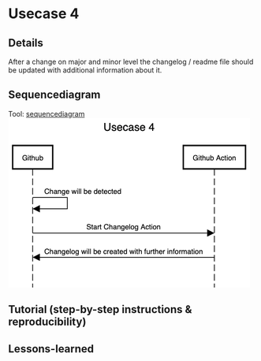 # Usecase 4

## Details

After a change on major and minor level the changelog / readme file should be updated with additional information about it.

## Sequencediagram
Tool: [sequencediagram](https://sequencediagram.org/)
![Usecase4](Images/Usecase4.png)

## Tutorial (step-by-step instructions & reproducibility)

## Lessons-learned
